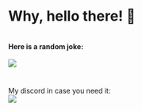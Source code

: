 # Why, hello there! 🥶
\
<strong>Here is a random joke:</strong><br>\
![](https://readme-jokes.vercel.app/api)
# 
My discord in case you need it:\
![](https://dcbadge.vercel.app/api/shield/315531146953752578?theme=discord-inverted)
# 
